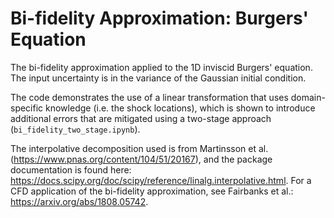 # Bi-fidelity Approximation: Burgers' Equation

The bi-fidelity approximation applied to the 1D inviscid Burgers' equation. The input uncertainty is in the variance of the Gaussian initial condition.

The code demonstrates the use of a linear transformation that uses domain-specific knowledge (i.e. the shock locations), which is shown to introduce additional errors that are mitigated using a two-stage approach (`bi_fidelity_two_stage.ipynb`).

The interpolative decomposition used is from Martinsson et al. (https://www.pnas.org/content/104/51/20167), and the package documentation is found here: https://docs.scipy.org/doc/scipy/reference/linalg.interpolative.html. For a CFD application of the bi-fidelity approximation, see Fairbanks et al.: https://arxiv.org/abs/1808.05742.
